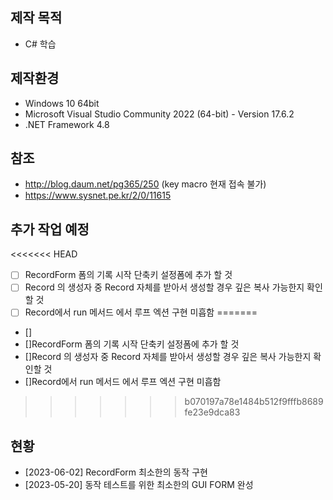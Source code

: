 ## 제작 목적
* C# 학습 

## 제작환경
* Windows 10 64bit
* Microsoft Visual Studio Community 2022 (64-bit) - Version 17.6.2
* .NET Framework 4.8

## 참조
* http://blog.daum.net/pg365/250 (key macro 현재 접속 불가)
* https://www.sysnet.pe.kr/2/0/11615

## 추가 작업 예정
<<<<<<< HEAD
- [ ] RecordForm 폼의 기록 시작 단축키 설정폼에 추가 할 것
- [ ] Record 의 생성자 중 Record 자체를 받아서 생성할 경우 깊은 복사 가능한지 확인할 것
- [ ] Record에서 run 메서드 에서 루프 엑션 구현 미흡함
=======
* [] 
* []RecordForm 폼의 기록 시작 단축키 설정폼에 추가 할 것
* []Record 의 생성자 중 Record 자체를 받아서 생성할 경우 깊은 복사 가능한지 확인할 것
* []Record에서 run 메서드 에서 루프 엑션 구현 미흡함
>>>>>>> b070197a78e1484b512f9fffb8689fe23e9dca83

## 현황
* [2023-06-02] RecordForm 최소한의 동작 구현
* [2023-05-20] 동작 테스트를 위한 최소한의 GUI FORM 완성
